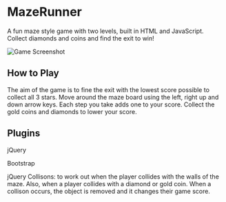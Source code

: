 # MazeRunner
A fun maze style game with two levels, built in HTML and JavaScript. Collect diamonds and coins and find the exit to win! 


![Game Screenshot](gitimage/screenshot.png)



## How to Play
The aim of the game is to fine the exit with the lowest score possible to collect all 3 stars. 
Move around the maze board using the left, right up and down arrow keys. 
Each step you take adds one to your score. 
Collect the gold coins and diamonds to lower your score. 

## Plugins
jQuery

Bootstrap

jQuery Collisons: to work out when the player collides with the walls of the maze. Also, when a player collides with a diamond or gold coin. When a collison occurs, the object is removed and it changes their game score. 
